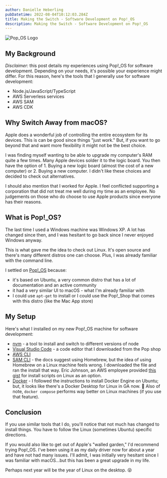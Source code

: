 ```yaml
---
author: Danielle Heberling
pubDatetime: 2022-08-04T10:12:03.284Z
title: Making the Switch - Software Development on Pop!_OS
description: Making the Switch - Software Development on Pop!_OS
---
```


![Pop_OS Logo](/assets/pop_os.png)

## My Background

_Disclaimer:_ this post details my experiences using Pop!\_OS for software development. Depending on your needs, it's possible your experience might differ. For this reason, here's the tools that I generally use for software development:

- Node.js/JavaScript/TypeScript
- AWS Serverless services
- AWS SAM
- AWS CDK

## Why Switch Away from macOS?

Apple does a wonderful job of controlling the entire ecosystem for its devices. This is can be good since things "just work." But, if you want to go beyond that and want more flexibility it might not be the best choice.

I was finding myself wanting to be able to upgrade my computer's RAM quite a few times. Many Apple devices solder it to the logic board. You then have the option of 1. Buying a new logic board (almost the cost of a new computer) or 2. Buying a new computer. I didn't like these choices and decided to check out alternatives.

I should also mention that I worked for Apple. I feel conflicted supporting a corporation that did not treat me well during my time as an employee. No judgements on those who do choose to use Apple products since everyone has their reasons.

## What is Pop!\_OS?

The last time I used a Windows machine was Windows XP. A lot has changed since then, and I was hesitant to go back since I never enjoyed Windows anyway.

This is what gave me the idea to check out Linux. It's open source and there's many different distros one can choose. Plus, I was already familiar with the command line.

I settled on [Pop!\_OS](https://pop.system76.com/) because:

- it's based on Ubuntu, a very common distro that has a lot of documentation and an active community
- it had a very similar UI to macOS - what I'm already familiar with
- I could use `apt-get` to install or I could use the Pop!\_Shop that comes with this distro (like the Mac App store)

## My Setup

Here's what I installed on my new Pop!\_OS machine for software development:

- [nvm](https://github.com/nvm-sh/nvm#installing-and-updating) - a tool to install and switch to different versions of node
- [Visual Studio Code](https://code.visualstudio.com/) - a code editor that I downloaded from the Pop shop
- [AWS CLI](https://docs.aws.amazon.com/cli/latest/userguide/getting-started-install.html)
- [SAM CLI](https://docs.aws.amazon.com/serverless-application-model/latest/developerguide/serverless-sam-cli-install-linux.html) - the docs suggest using Homebrew, but the idea of using Homebrew on a Linux machine feels wrong. I downloaded the file and ran the install that way. Eric Johnson, an AWS employee provided [this gist](https://gist.github.com/singledigit/5f00ef69393b3b6f5dbfcf6cfada345e) for install scripts on Linux as an option.
- [Docker](https://docs.docker.com/engine/install/ubuntu/) - I followed the instructions to install Docker Engine on Ubuntu; but, it looks like there's a Docker Desktop for Linux in GA now. 🎉 Also of note, `docker compose` performs way better on Linux machines (if you use that feature).

## Conclusion

If you use similar tools that I do, you'll notice that not much has changed to install things. You have to follow the Linux (sometimes Ubuntu) specific directions.

If you would also like to get out of Apple's "walled garden," I'd recommend trying Pop!\_OS. I've been using it as my daily driver now for about a year and have not had many issues. I'll admit, I was initially very hesitant since I was familiar with macOS...but this has been a great upgrade in my life.

Perhaps next year will be the year of Linux on the desktop. 😝
